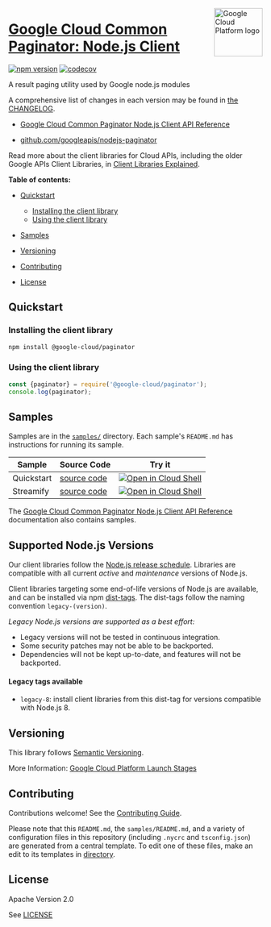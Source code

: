 [//]: # "This README.md file is auto-generated, all changes to this file will be lost."
[//]: # "To regenerate it, use `python -m synthtool`."
<img src="https://avatars2.githubusercontent.com/u/2810941?v=3&s=96" alt="Google Cloud Platform logo" title="Google Cloud Platform" align="right" height="96" width="96"/>

# [Google Cloud Common Paginator: Node.js Client](https://github.com/googleapis/nodejs-paginator)


[![npm version](https://img.shields.io/npm/v/@google-cloud/paginator.svg)](https://www.npmjs.org/package/@google-cloud/paginator)
[![codecov](https://img.shields.io/codecov/c/github/googleapis/nodejs-paginator/main.svg?style=flat)](https://codecov.io/gh/googleapis/nodejs-paginator)




A result paging utility used by Google node.js modules


A comprehensive list of changes in each version may be found in
[the CHANGELOG](https://github.com/googleapis/nodejs-paginator/blob/main/CHANGELOG.md).

* [Google Cloud Common Paginator Node.js Client API Reference][client-docs]

* [github.com/googleapis/nodejs-paginator](https://github.com/googleapis/nodejs-paginator)

Read more about the client libraries for Cloud APIs, including the older
Google APIs Client Libraries, in [Client Libraries Explained][explained].

[explained]: https://cloud.google.com/apis/docs/client-libraries-explained

**Table of contents:**


* [Quickstart](#quickstart)

  * [Installing the client library](#installing-the-client-library)
  * [Using the client library](#using-the-client-library)
* [Samples](#samples)
* [Versioning](#versioning)
* [Contributing](#contributing)
* [License](#license)

## Quickstart

### Installing the client library

```bash
npm install @google-cloud/paginator
```


### Using the client library

```javascript
const {paginator} = require('@google-cloud/paginator');
console.log(paginator);

```



## Samples

Samples are in the [`samples/`](https://github.com/googleapis/nodejs-paginator/tree/main/samples) directory. Each sample's `README.md` has instructions for running its sample.

| Sample                      | Source Code                       | Try it |
| --------------------------- | --------------------------------- | ------ |
| Quickstart | [source code](https://github.com/googleapis/nodejs-paginator/blob/main/samples/quickstart.js) | [![Open in Cloud Shell][shell_img]](https://console.cloud.google.com/cloudshell/open?git_repo=https://github.com/googleapis/nodejs-paginator&page=editor&open_in_editor=samples/quickstart.js,samples/README.md) |
| Streamify | [source code](https://github.com/googleapis/nodejs-paginator/blob/main/samples/streamify.js) | [![Open in Cloud Shell][shell_img]](https://console.cloud.google.com/cloudshell/open?git_repo=https://github.com/googleapis/nodejs-paginator&page=editor&open_in_editor=samples/streamify.js,samples/README.md) |



The [Google Cloud Common Paginator Node.js Client API Reference][client-docs] documentation
also contains samples.

## Supported Node.js Versions

Our client libraries follow the [Node.js release schedule](https://nodejs.org/en/about/releases/).
Libraries are compatible with all current _active_ and _maintenance_ versions of
Node.js.

Client libraries targeting some end-of-life versions of Node.js are available, and
can be installed via npm [dist-tags](https://docs.npmjs.com/cli/dist-tag).
The dist-tags follow the naming convention `legacy-(version)`.

_Legacy Node.js versions are supported as a best effort:_

* Legacy versions will not be tested in continuous integration.
* Some security patches may not be able to be backported.
* Dependencies will not be kept up-to-date, and features will not be backported.

#### Legacy tags available

* `legacy-8`: install client libraries from this dist-tag for versions
  compatible with Node.js 8.

## Versioning

This library follows [Semantic Versioning](http://semver.org/).








More Information: [Google Cloud Platform Launch Stages][launch_stages]

[launch_stages]: https://cloud.google.com/terms/launch-stages

## Contributing

Contributions welcome! See the [Contributing Guide](https://github.com/googleapis/nodejs-paginator/blob/main/CONTRIBUTING.md).

Please note that this `README.md`, the `samples/README.md`,
and a variety of configuration files in this repository (including `.nycrc` and `tsconfig.json`)
are generated from a central template. To edit one of these files, make an edit
to its templates in
[directory](https://github.com/googleapis/synthtool).

## License

Apache Version 2.0

See [LICENSE](https://github.com/googleapis/nodejs-paginator/blob/main/LICENSE)

[client-docs]: https://cloud.google.com/nodejs/docs/reference/paginator/latest

[shell_img]: https://gstatic.com/cloudssh/images/open-btn.png
[projects]: https://console.cloud.google.com/project
[billing]: https://support.google.com/cloud/answer/6293499#enable-billing

[auth]: https://cloud.google.com/docs/authentication/getting-started

